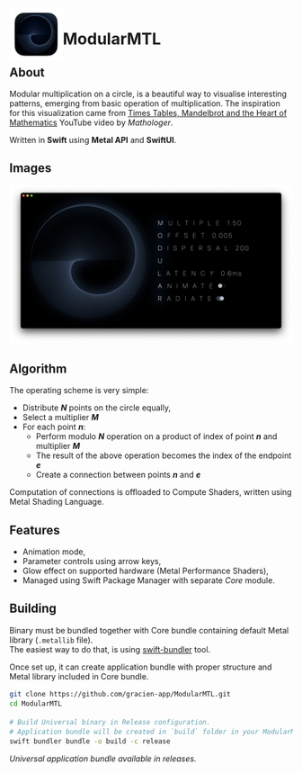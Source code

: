 <img align="left" width="95" height="95" src="Images/AppIcon.png">

# ModularMTL

## About
Modular multiplication on a circle, is a beautiful way to visualise interesting patterns, emerging from basic operation of multiplication. The inspiration for this visualization came from [Times Tables, Mandelbrot and the Heart of Mathematics](https://youtu.be/qhbuKbxJsk8) YouTube video by _Mathologer_.  

Written in **Swift** using **Metal API** and **SwiftUI**.

## Images
![Prototype](Images/Preview.png)

## Algorithm
The operating scheme is very simple:
- Distribute _**N**_ points on the circle equally,
- Select a multiplier _**M**_
- For each point **_n_**:
  - Perform modulo _**N**_ operation on a product of index of point _**n**_ and multiplier _**M**_
  - The result of the above operation becomes the index of the endpoint _**e**_
  - Create a connection between points _**n**_ and _**e**_

Computation of connections is offloaded to Compute Shaders, written using Metal Shading Language.


## Features
- Animation mode,
- Parameter controls using arrow keys,
- Glow effect on supported hardware (Metal Performance Shaders),
- Managed using Swift Package Manager with separate _Core_ module. 

## Building
Binary must be bundled together with Core bundle containing default Metal library (`.metallib` file).  
The easiest way to do that, is using [swift-bundler](https://github.com/stackotter/swift-bundler) tool.  

Once set up, it can create application bundle with proper structure and Metal library included in Core bundle.

```sh
git clone https://github.com/gracien-app/ModularMTL.git
cd ModularMTL

# Build Universal binary in Release configuration. 
# Application bundle will be created in `build` folder in your ModularMTL directory.
swift bundler bundle -o build -c release
```

*Universal application bundle available in releases.*

